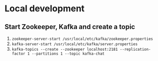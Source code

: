 # Local development

## Start Zookeeper, Kafka and create a topic
1. `zookeeper-server-start /usr/local/etc/kafka/zookeeper.properties`
2. `kafka-server-start /usr/local/etc/kafka/server.properties`
3. `kafka-topics --create --zookeeper localhost:2181 --replication-factor 1 --partitions 1 --topic kafka-chat`
